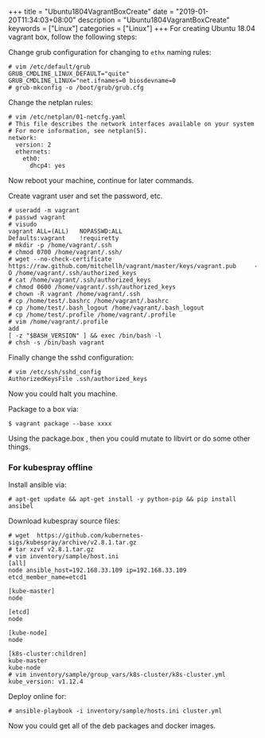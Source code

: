 +++
title = "Ubuntu1804VagrantBoxCreate"
date = "2019-01-20T11:34:03+08:00"
description = "Ubuntu1804VagrantBoxCreate"
keywords = ["Linux"]
categories = ["Linux"]
+++
For creating Ubuntu 18.04 vagrant box, follow the following steps:    

Change grub configuration for changing to `ethx` naming rules:    

```
# vim /etc/default/grub
GRUB_CMDLINE_LINUX_DEFAULT="quite"
GRUB_CMDLINE_LINUX="net.ifnames=0 biosdevname=0 
# grub-mkconfig -o /boot/grub/grub.cfg
```
Change the netplan rules:    

```
# vim /etc/netplan/01-netcfg.yaml 
# This file describes the network interfaces available on your system
# For more information, see netplan(5).
network:
  version: 2
  ethernets:
    eth0:
      dhcp4: yes
```
Now reboot your machine, continue for later commands.   

Create vagrant user and set the password, etc.   

```
# useradd -m vagrant
# passwd vagrant
# visudo
vagrant ALL=(ALL)	NOPASSWD:ALL
Defaults:vagrant	!requiretty
# mkdir -p /home/vagrant/.ssh
# chmod 0700 /home/vagrant/.ssh/
# wget --no-check-certificate     https://raw.github.com/mitchellh/vagrant/master/keys/vagrant.pub     -O /home/vagrant/.ssh/authorized_keys
# cat /home/vagrant/.ssh/authorized_keys 
# chmod 0600 /home/vagrant/.ssh/authorized_keys
# chown -R vagrant /home/vagrant/.ssh
# cp /home/test/.bashrc /home/vagrant/.bashrc 
# cp /home/test/.bash_logout /home/vagrant/.bash_logout
# cp /home/test/.profile /home/vagrant/.profile
# vim /home/vagrant/.profile 
add
[ -z "$BASH_VERSION" ] && exec /bin/bash -l
# chsh -s /bin/bash vagrant
```

Finally change the sshd configuration:    

```
# vim /etc/ssh/sshd_config 
AuthorizedKeysFile .ssh/authorized_keys
```

Now you could halt you machine.   

Package to a box via:     

```
$ vagrant package --base xxxx
```
Using the package.box , then you could mutate to libvirt or do some other
things.     

### For kubespray offline
Install ansible via:    

```
# apt-get update && apt-get install -y python-pip && pip install ansibel
``` 
Download kubespray source files:     

```
# wget  https://github.com/kubernetes-sigs/kubespray/archive/v2.8.1.tar.gz
# tar xzvf v2.8.1.tar.gz
# vim inventory/sample/host.ini
[all]
node ansible_host=192.168.33.109 ip=192.168.33.109 etcd_member_name=etcd1

[kube-master]
node

[etcd]
node

[kube-node]
node

[k8s-cluster:children]
kube-master
kube-node
# vim inventory/sample/group_vars/k8s-cluster/k8s-cluster.yml
kube_version: v1.12.4
```
Deploy online for:    

```
# ansible-playbook -i inventory/sample/hosts.ini cluster.yml
```
Now you could get all of the deb packages and docker images. 
